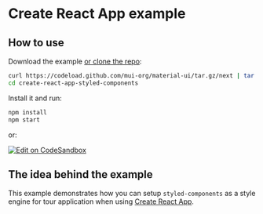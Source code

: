 # Create React App example

## How to use

Download the example [or clone the repo](https://github.com/mui-org/material-ui):

```sh
curl https://codeload.github.com/mui-org/material-ui/tar.gz/next | tar -xz --strip=2 material-ui-next/examples/create-react-app-styled-components
cd create-react-app-styled-components
```

Install it and run:

```sh
npm install
npm start
```

or:

[![Edit on CodeSandbox](https://codesandbox.io/static/img/play-codesandbox.svg)](https://codesandbox.io/s/github/mui-org/material-ui/tree/next/examples/create-react-app-styled-components)

## The idea behind the example

This example demonstrates how you can setup `styled-components` as a style engine for tour application when using [Create React App](https://github.com/facebookincubator/create-react-app).

